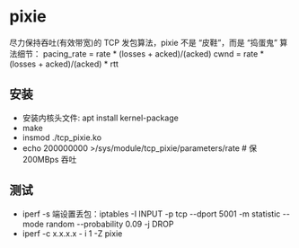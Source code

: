 # pixie
尽力保持吞吐(有效带宽)的 TCP 发包算法，pixie 不是 “皮鞋”，而是 “捣蛋鬼”
算法细节：
pacing_rate = rate * (losses + acked)/(acked)
cwnd = rate * (losses + acked)/(acked) * rtt


## 安装
- 安装内核头文件: apt install kernel-package
- make
- insmod ./tcp_pixie.ko
- echo 200000000 >/sys/module/tcp_pixie/parameters/rate # 保 200MBps 吞吐

## 测试
- iperf -s 端设置丢包：iptables -I INPUT -p tcp --dport 5001 -m statistic --mode random --probability 0.09 -j DROP
- iperf -c x.x.x.x - i 1 -Z pixie
